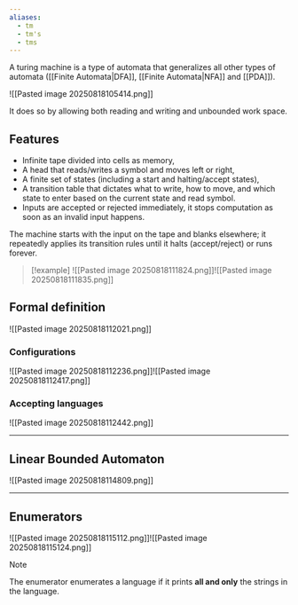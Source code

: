 ```yaml
---
aliases:
  - tm
  - tm's
  - tms
---
```

A turing machine is a type of automata that generalizes all other types of automata ([[Finite Automata|DFA]], [[Finite Automata|NFA]] and [[PDA]]).

![[Pasted image 20250818105414.png]]


It does so by allowing both reading and writing and unbounded work space.

## Features

- Infinite tape divided into cells as memory, 
- A head that reads/writes a symbol and moves left or right, 
- A finite set of states (including a start and halting/accept states),
- A transition table that dictates what to write, how to move, and which state to enter based on the current state and read symbol.
- Inputs are accepted or rejected immediately, it stops computation as soon as an invalid input happens.

The machine starts with the input on the tape and blanks elsewhere; it repeatedly applies its transition rules until it halts (accept/reject) or runs forever.

> [!example]
> ![[Pasted image 20250818111824.png]]![[Pasted image 20250818111835.png]]


## Formal definition

![[Pasted image 20250818112021.png]]

### Configurations

![[Pasted image 20250818112236.png]]![[Pasted image 20250818112417.png]]

### Accepting languages

![[Pasted image 20250818112442.png]]

---

## Linear Bounded Automaton

![[Pasted image 20250818114809.png]]

---

## Enumerators

![[Pasted image 20250818115112.png]]![[Pasted image 20250818115124.png]]

> [!note]
> The enumerator enumerates a language if it prints **all and only** the strings in the language.
